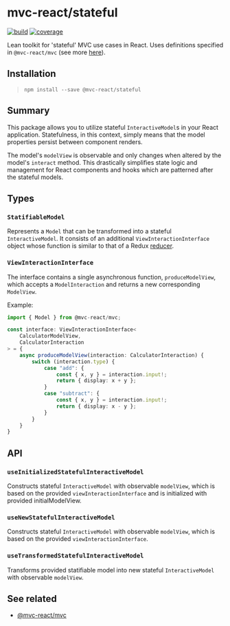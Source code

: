 # mvc-react/stateful

[![build](https://github.com/Grod56/mvc-react/actions/workflows/stateful-build.yml/badge.svg)](https://github.com/Grod56/mvc-react/actions/workflows/stateful-build.yml) [![coverage](https://Grod56.github.io/mvc-react/badges/coverage.svg)](https://github.com/Grod56/mvc-react/actions/workflows/stateful-unit-tests.yml)

Lean toolkit for 'stateful' MVC use cases in React. Uses definitions specified in `@mvc-react/mvc` (see more [here](https://github.com/Grod56/mvc-react/tree/main/packages/mvc)).

## Installation

> `npm install --save @mvc-react/stateful`

## Summary

This package allows you to utilize stateful `InteractiveModel`s in your React application. Statefulness, in this context, simply means that the model properties persist between component renders.

The model's `modelView` is observable and only changes when altered by the model's `interact` method. This drastically simplifies state logic and management for React components and hooks which are patterned after the stateful models.

## Types

### `StatifiableModel`

Represents a `Model` that can be transformed into a stateful `InteractiveModel`. It consists of an additional `ViewInteractionInterface` object whose function is similar to that of a Redux [reducer](https://redux.js.org/tutorials/fundamentals/part-3-state-actions-reducers#writing-reducers).

### `ViewInteractionInterface`

The interface contains a single asynchronous function, `produceModelView`, which accepts a `ModelInteraction` and returns a new corresponding `ModelView`.

Example:

```ts
import { Model } from @mvc-react/mvc;

const interface: ViewInteractionInterface<
    CalculatorModelView,
    CalculatorInteraction
> = {
    async produceModelView(interaction: CalculatorInteraction) {
		switch (interaction.type) {
			case "add": {
				const { x, y } = interaction.input!;
				return { display: x + y };
			}
			case "subtract": {
				const { x, y } = interaction.input!;
				return { display: x - y };
			}
		}
	}
}
```

## API

### `useInitializedStatefulInteractiveModel`

Constructs stateful `InteractiveModel` with observable `modelView`, which is based on the provided `viewInteractionInterface` and is initialized with provided initialModelView.

### `useNewStatefulInteractiveModel`

Constructs stateful `InteractiveModel` with observable `modelView`, which is based on the provided `viewInteractionInterface`.

### `useTransformedStatefulInteractiveModel`

Transforms provided statifiable model into new stateful `InteractiveModel` with observable `modelView`.

## See related

-   [@mvc-react/mvc](https://github.com/Grod56/mvc-react/tree/main/packages/mvc)
